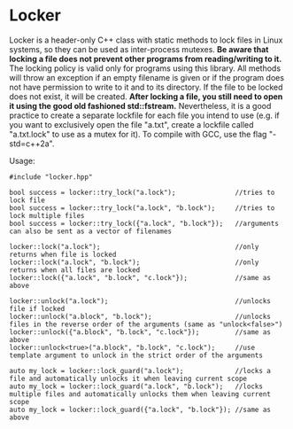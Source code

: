 # Locker

Locker is a header-only C++ class with static methods to lock files in Linux systems, so they can be used as inter-process mutexes. **Be aware that locking a file does not prevent other programs from reading/writing to it.** The locking policy is valid only for programs using this library. All methods will throw an exception if an empty filename is given or if the program does not have permission to write to it and to its directory. If the file to be locked does not exist, it will be created. **After locking a file, you still need to open it using the good old fashioned std::fstream.** Nevertheless, it is a good practice to create a separate lockfile for each file you intend to use (e.g. if you want to exclusively open the file "a.txt", create a lockfile called "a.txt.lock" to use as a mutex for it). To compile with GCC, use the flag "-std=c++2a".

Usage:

    #include "locker.hpp"

    bool success = locker::try_lock("a.lock");               //tries to lock file
    bool success = locker::try_lock("a.lock", "b.lock");     //tries to lock multiple files
    bool success = locker::try_lock({"a.lock", "b.lock"});   //arguments can also be sent as a vector of filenames

    locker::lock("a.lock");                                  //only returns when file is locked
    locker::lock("a.lock", "b.lock");                        //only returns when all files are locked
    locker::lock({"a.lock", "b.lock", "c.lock"});            //same as above

    locker::unlock("a.lock");                                //unlocks file if locked
    locker::unlock("a.block", "b.lock");                     //unlocks files in the reverse order of the arguments (same as "unlock<false>")
    locker::unlock({"a.block", "b.lock", "c.lock"});         //same as above
    locker::unlock<true>("a.block", "b.lock", "c.lock");     //use template argument to unlock in the strict order of the arguments

    auto my_lock = locker::lock_guard("a.lock");             //locks a file and automatically unlocks it when leaving current scope
    auto my_lock = locker::lock_guard("a.lock", "b.lock");   //locks multiple files and automatically unlocks them when leaving current scope
    auto my_lock = locker::lock_guard({"a.lock", "b.lock"}); //same as above
